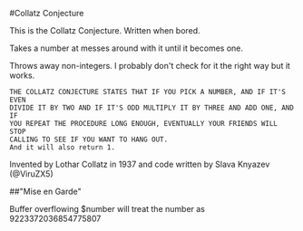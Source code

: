 #Collatz Conjecture

This is the Collatz Conjecture.
Written when bored.

Takes a number at messes around with it until it becomes one.

Throws away non-integers. I probably don't check for it the right way but it works.


	THE COLLATZ CONJECTURE STATES THAT IF YOU PICK A NUMBER, AND IF IT'S EVEN
	DIVIDE IT BY TWO AND IF IT'S ODD MULTIPLY IT BY THREE AND ADD ONE, AND IF
	YOU REPEAT THE PROCEDURE LONG ENOUGH, EVENTUALLY YOUR FRIENDS WILL STOP
	CALLING TO SEE IF YOU WANT TO HANG OUT.
	And it will also return 1.


Invented by Lothar Collatz in 1937 and code written by Slava Knyazev (@ViruZX5)

##"Mise en Garde"

Buffer overflowing $number will treat the number as 9223372036854775807
